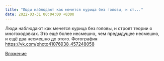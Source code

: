 ```yaml
---
title: "Люди наблюдают как мечется курица без головы, и ст..."
date: 2022-03-31 00:04:00 +0300
---
```


Люди наблюдают как мечется курица без головы, и строят теории о многоходовках. Это ещё более несмешно, чем предыдущее несмешно, и ещё два несмешно до этого.
Фотография
https://vk.com/photo41076938_457248058

[Вложение](https://vk.com/photo41076938_457248058)
